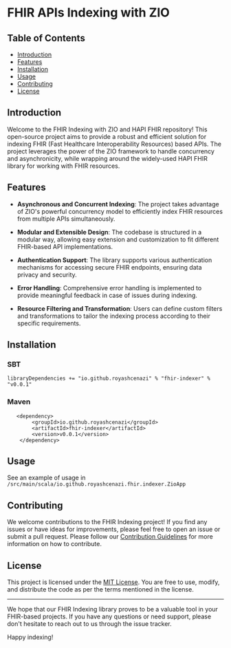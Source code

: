 # FHIR APIs Indexing with ZIO 

## Table of Contents

- [Introduction](#introduction)
- [Features](#features)
- [Installation](#installation)
- [Usage](#usage)
- [Contributing](#contributing)
- [License](#license)

## Introduction

Welcome to the FHIR Indexing with ZIO and HAPI FHIR repository! This open-source project aims to provide a robust and efficient solution for indexing FHIR (Fast Healthcare Interoperability Resources) based APIs. The project leverages the power of the ZIO framework to handle concurrency and asynchronicity, while wrapping around the widely-used HAPI FHIR library for working with FHIR resources.

## Features

- **Asynchronous and Concurrent Indexing**: The project takes advantage of ZIO's powerful concurrency model to efficiently index FHIR resources from multiple APIs simultaneously.

- **Modular and Extensible Design**: The codebase is structured in a modular way, allowing easy extension and customization to fit different FHIR-based API implementations.

- **Authentication Support**: The library supports various authentication mechanisms for accessing secure FHIR endpoints, ensuring data privacy and security.

- **Error Handling**: Comprehensive error handling is implemented to provide meaningful feedback in case of issues during indexing.

- **Resource Filtering and Transformation**: Users can define custom filters and transformations to tailor the indexing process according to their specific requirements.

## Installation

### SBT

`libraryDependencies += "io.github.royashcenazi" % "fhir-indexer" % "v0.0.1"`

### Maven
```
   <dependency>
        <groupId>io.github.royashcenazi</groupId>
        <artifactId>fhir-indexer</artifactId>
        <version>v0.0.1</version>
    </dependency>
```

## Usage

See an example of usage in ```/src/main/scala/io.github.royashcenazi.fhir.indexer.ZioApp```

## Contributing

We welcome contributions to the FHIR Indexing project! If you find any issues or have ideas for improvements, please feel free to open an issue or submit a pull request. Please follow our [Contribution Guidelines](./CONTRIBUTING.md) for more information on how to contribute.

## License

This project is licensed under the [MIT License](./LICENSE). You are free to use, modify, and distribute the code as per the terms mentioned in the license. 

---

We hope that our FHIR Indexing library proves to be a valuable tool in your FHIR-based projects. If you have any questions or need support, please don't hesitate to reach out to us through the issue tracker.

Happy indexing!
